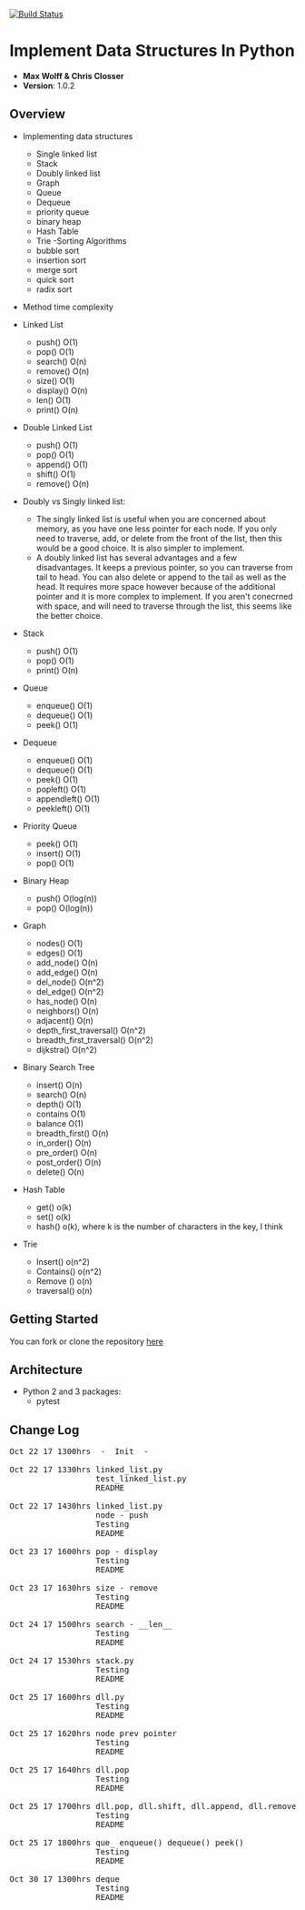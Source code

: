 [![Build Status](https://travis-ci.org/maxawolff/data-structures.svg?branch=master)](https://travis-ci.org/maxawolff/data-structures)

# Implement Data Structures In Python

- **Max Wolff & Chris Closser**
- **Version**: 1.0.2

## Overview
<!-- Provide a high level overview of what this application is and why you are building it, beyond the fact that it's an assignment for a Code Fellows 401 class. (i.e. What's your problem domain?) -->
- Implementing data structures
  - Single linked list
  - Stack
  - Doubly linked list
  - Graph
  - Queue
  - Dequeue
  - priority queue
  - binary heap
  - Hash Table
  - Trie
-Sorting Algorithms
  - bubble sort
  - insertion sort
  - merge sort
  - quick sort
  - radix sort
- Method time complexity

- Linked List
  - push() O(1)
  - pop() O(1)
  - search() O(n)
  - remove() O(n)
  - size() O(1)
  - display() O(n)
  - len() O(1)
  - print() O(n)
- Double Linked List
  - push() O(1)
  - pop() O(1)
  - append() O(1)
  - shift() O(1)
  - remove() O(n)

- Doubly vs Singly linked list:
  - The singly linked list is useful when you are concerned about memory, as you have one less pointer for each node. If you only need to traverse, add, or delete from the front of the list, then this would be a good choice. It is also simpler to implement.
  - A doubly linked list has several advantages and a few disadvantages. It keeps a previous pointer, so you can traverse from tail to head. You can also delete or append to the tail as well as the head. It requires more space however because of the additional pointer and it is more complex to implement. If you aren't conecrned with space, and will need to traverse through the list, this seems like the better choice.
- Stack
  - push() O(1)
  - pop() O(1)
  - print() O(n)
- Queue
  - enqueue() O(1)
  - dequeue() O(1)
  - peek() O(1)
- Dequeue
  - enqueue() O(1)
  - dequeue() O(1)
  - peek() O(1)
  - popleft() O(1)
  - appendleft() O(1)
  - peekleft() O(1)
- Priority Queue
  - peek() O(1)
  - insert() O(1)
  - pop() O(1)
- Binary Heap
  - push() O(log(n))
  - pop() O(log(n))
- Graph
  - nodes() O(1)
  - edges() O(1)
  - add_node() O(n)
  - add_edge() O(n)
  - del_node() O(n^2)
  - del_edge() O(n^2)
  - has_node() O(n)
  - neighbors() O(n)
  - adjacent() O(n)
  - depth_first_traversal() O(n^2)
  - breadth_first_traversal() O(n^2)
  - dijkstra() O(n^2)
- Binary Search Tree
  - insert() O(n)
  - search() O(n)
  - depth() O(1)
  - contains O(1)
  - balance O(1)
  - breadth_first() O(n)
  - in_order() O(n)
  - pre_order() O(n)
  - post_order() O(n)
  - delete() O(n)
- Hash Table
  - get() o(k)
  - set() o(k)
  - hash() o(k), where k is the number of characters in the key, I think
- Trie
  - Insert() o(n^2)
  - Contains() o(n^2)
  - Remove () o(n)
  - traversal() o(n)



## Getting Started
<!-- What are the steps that a user must take in order to build this app on their own machine and get it running? -->
  You can fork or clone the repository [here](https://github.com/maxawolff/data-structures)

## Architecture
<!-- Provide a detailed description of the application design. What technologies (languages, libraries, etc) you're using, and any other relevant design information. -->
- Python 2 and 3 packages:
  - pytest

## Change Log
<!-- Use this are to document the iterative changes made to your application as each feature is successfully implemented. Use time stamps. Here's an example:

01-01-2001 4:59pm - Added functionality to add and delete some things.
-->
<pre>Oct 22 17 1300hrs&ensp;&ensp;-&ensp;&ensp;Init&ensp;&ensp;-

Oct 22 17 1330hrs linked_list.py
                  test_linked_list.py
                  README

Oct 22 17 1430hrs linked_list.py
                  node - push
                  Testing
                  README

Oct 23 17 1600hrs pop - display
                  Testing
                  README

Oct 23 17 1630hrs size - remove
                  Testing
                  README

Oct 24 17 1500hrs search - __len__
                  Testing
                  README

Oct 24 17 1530hrs stack.py
                  Testing
                  README

Oct 25 17 1600hrs dll.py
                  Testing
                  README

Oct 25 17 1620hrs node prev pointer
                  Testing
                  README

Oct 25 17 1640hrs dll.pop
                  Testing
                  README

Oct 25 17 1700hrs dll.pop, dll.shift, dll.append, dll.remove
                  Testing
                  README

Oct 25 17 1800hrs que_ enqueue() dequeue() peek()
                  Testing
                  README

Oct 30 17 1300hrs deque
                  Testing
                  README
</pre>